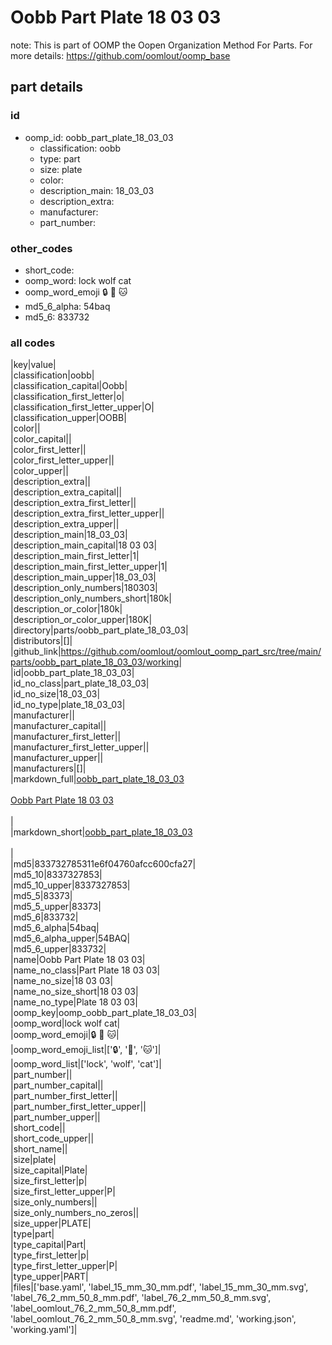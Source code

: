 # Oobb Part Plate 18 03 03  

note: This is part of OOMP the Oopen Organization Method For Parts. For more details: https://github.com/oomlout/oomp_base

##  part details





### id
* oomp_id: oobb_part_plate_18_03_03
  * classification: oobb
  * type: part
  * size: plate
  * color: 
  * description_main: 18_03_03
  * description_extra: 
  * manufacturer: 
  * part_number: 

### other_codes
* short_code: 
* oomp_word: lock wolf cat
* oomp_word_emoji :lock: :wolf: :cat:
* md5_6_alpha: 54baq
* md5_6: 833732

### all codes 
|key|value|  
|classification|oobb|  
|classification_capital|Oobb|  
|classification_first_letter|o|  
|classification_first_letter_upper|O|  
|classification_upper|OOBB|  
|color||  
|color_capital||  
|color_first_letter||  
|color_first_letter_upper||  
|color_upper||  
|description_extra||  
|description_extra_capital||  
|description_extra_first_letter||  
|description_extra_first_letter_upper||  
|description_extra_upper||  
|description_main|18_03_03|  
|description_main_capital|18 03 03|  
|description_main_first_letter|1|  
|description_main_first_letter_upper|1|  
|description_main_upper|18_03_03|  
|description_only_numbers|180303|  
|description_only_numbers_short|180k|  
|description_or_color|180k|  
|description_or_color_upper|180K|  
|directory|parts/oobb_part_plate_18_03_03|  
|distributors|[]|  
|github_link|https://github.com/oomlout/oomlout_oomp_part_src/tree/main/parts/oobb_part_plate_18_03_03/working|  
|id|oobb_part_plate_18_03_03|  
|id_no_class|part_plate_18_03_03|  
|id_no_size|18_03_03|  
|id_no_type|plate_18_03_03|  
|manufacturer||  
|manufacturer_capital||  
|manufacturer_first_letter||  
|manufacturer_first_letter_upper||  
|manufacturer_upper||  
|manufacturers|[]|  
|markdown_full|[oobb_part_plate_18_03_03](https://github.com/oomlout/oomlout_oomp_part_src/tree/main/parts/oobb_part_plate_18_03_03/working)<br>[](https://github.com/oomlout/oomlout_oomp_part_src/tree/main/parts/oobb_part_plate_18_03_03/working)<br>[Oobb Part Plate 18 03 03](https://github.com/oomlout/oomlout_oomp_part_src/tree/main/parts/oobb_part_plate_18_03_03/working)<br><br>|  
|markdown_short|[oobb_part_plate_18_03_03](https://github.com/oomlout/oomlout_oomp_part_src/tree/main/parts/oobb_part_plate_18_03_03/working)<br><br>|  
|md5|833732785311e6f04760afcc600cfa27|  
|md5_10|8337327853|  
|md5_10_upper|8337327853|  
|md5_5|83373|  
|md5_5_upper|83373|  
|md5_6|833732|  
|md5_6_alpha|54baq|  
|md5_6_alpha_upper|54BAQ|  
|md5_6_upper|833732|  
|name|Oobb Part Plate 18 03 03|  
|name_no_class|Part Plate 18 03 03|  
|name_no_size|18 03 03|  
|name_no_size_short|18 03 03|  
|name_no_type|Plate 18 03 03|  
|oomp_key|oomp_oobb_part_plate_18_03_03|  
|oomp_word|lock wolf cat|  
|oomp_word_emoji|:lock: :wolf: :cat:|  
|oomp_word_emoji_list|[':lock:', ':wolf:', ':cat:']|  
|oomp_word_list|['lock', 'wolf', 'cat']|  
|part_number||  
|part_number_capital||  
|part_number_first_letter||  
|part_number_first_letter_upper||  
|part_number_upper||  
|short_code||  
|short_code_upper||  
|short_name||  
|size|plate|  
|size_capital|Plate|  
|size_first_letter|p|  
|size_first_letter_upper|P|  
|size_only_numbers||  
|size_only_numbers_no_zeros||  
|size_upper|PLATE|  
|type|part|  
|type_capital|Part|  
|type_first_letter|p|  
|type_first_letter_upper|P|  
|type_upper|PART|  
|files|['base.yaml', 'label_15_mm_30_mm.pdf', 'label_15_mm_30_mm.svg', 'label_76_2_mm_50_8_mm.pdf', 'label_76_2_mm_50_8_mm.svg', 'label_oomlout_76_2_mm_50_8_mm.pdf', 'label_oomlout_76_2_mm_50_8_mm.svg', 'readme.md', 'working.json', 'working.yaml']|  
